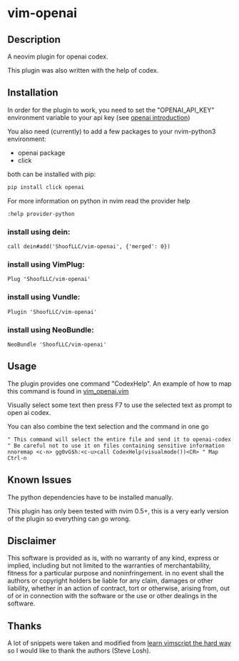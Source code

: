 # vim-openai

## Description
A neovim plugin for openai codex. 

This plugin was also written with the help of codex.

## Installation

In order for the plugin to work, you need to set the "OPENAI_API_KEY" environment variable to your api key (see [openai introduction](https://platform.openai.com/docs/api-reference/introduction))

You also need (currently) to add a few packages to your nvim-python3 environment:
- openai package
- click

both can be installed with pip:
```bash
pip install click openai
```

For more information on python in nvim read the provider help
```vim
:help provider-python
```


### install using dein:
```
call dein#add('ShoofLLC/vim-openai', {'merged': 0})
```
### install using VimPlug:
```
Plug 'ShoofLLC/vim-openai'
```

### install using Vundle:
```
Plugin 'ShoofLLC/vim-openai'
```

### install using NeoBundle:
```
NeoBundle 'ShoofLLC/vim-openai'
```

## Usage
The plugin provides one command "CodexHelp".
An example of how to map this command is found in [vim_openai.vim](https://github.com/ShoofLLC/vim-openai/blob/main/plugin/vim_openai.vim)

Visually select some text then press F7 to use the selected text as prompt to open ai codex.

You can also combine the text selection and the command in one go
```
" This command will select the entire file and send it to openai-codex
" Be careful not to use it on files containing sensitive information
nnoremap <c-n> gg0vG$h:<c-u>call CodexHelp(visualmode())<CR> " Map Ctrl-n
```

## Known Issues
The python dependencies have to be installed manually.

This plugin has only been tested with nvim 0.5+, this is a very early version of the plugin so everything can go wrong.

## Disclaimer

This software is provided as is, with no warranty of any kind, express or
implied, including but not limited to the warranties of merchantability,
fitness for a particular purpose and noninfringement. in no event shall the
authors or copyright holders be liable for any claim, damages or other
liability, whether in an action of contract, tort or otherwise, arising from,
out of or in connection with the software or the use or other dealings in
the software. 

## Thanks
A lot of snippets were taken and modified from [learn vimscript the hard way](https://learnvimscriptthehardway.stevelosh.com/chapters/34.html) so I would like to thank the authors (Steve Losh).
